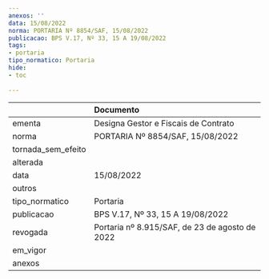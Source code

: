 ```yaml
---
anexos: ''
data: 15/08/2022
norma: PORTARIA Nº 8854/SAF, 15/08/2022
publicacao: BPS V.17, Nº 33, 15 A 19/08/2022
tags:
- portaria
tipo_normatico: Portaria
hide: 
- toc 
 
---
```


|                    | Documento                                      |
|:-------------------|:-----------------------------------------------|
| ementa             | Designa Gestor e Fiscais de Contrato           |
| norma              | PORTARIA Nº 8854/SAF, 15/08/2022               |
| tornada_sem_efeito |                                                |
| alterada           |                                                |
| data               | 15/08/2022                                     |
| outros             |                                                |
| tipo_normatico     | Portaria                                       |
| publicacao         | BPS V.17, Nº 33, 15 A 19/08/2022               |
| revogada           | Portaria nº 8.915/SAF, de 23 de agosto de 2022 |
| em_vigor           |                                                |
| anexos             |                                                |